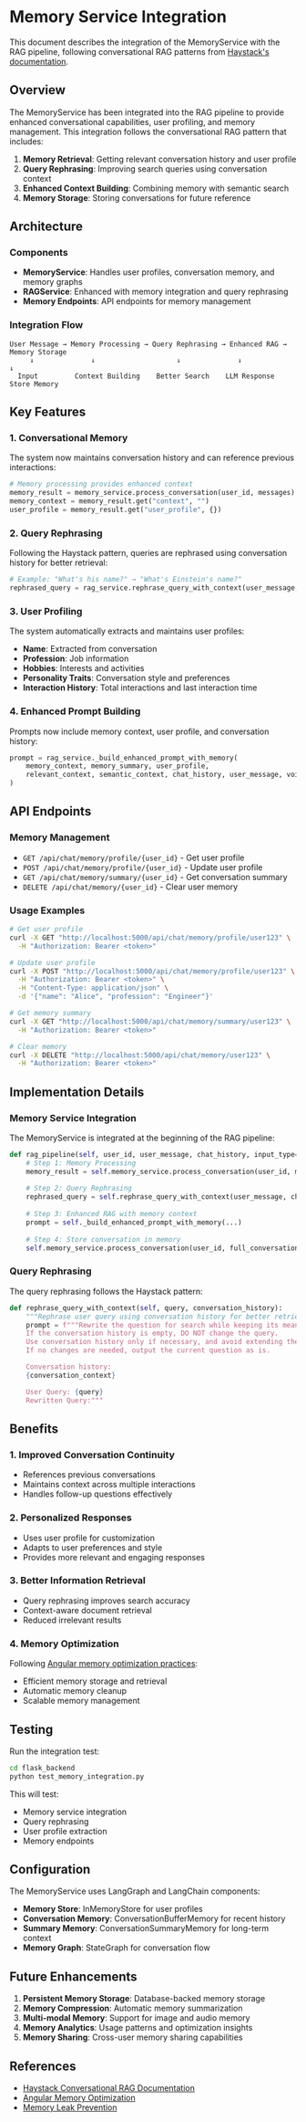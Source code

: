 # Memory Service Integration

This document describes the integration of the MemoryService with the RAG pipeline, following conversational RAG patterns from [Haystack's documentation](https://haystack.deepset.ai/cookbook/conversational_rag_using_memory).

## Overview

The MemoryService has been integrated into the RAG pipeline to provide enhanced conversational capabilities, user profiling, and memory management. This integration follows the conversational RAG pattern that includes:

1. **Memory Retrieval**: Getting relevant conversation history and user profile
2. **Query Rephrasing**: Improving search queries using conversation context
3. **Enhanced Context Building**: Combining memory with semantic search
4. **Memory Storage**: Storing conversations for future reference

## Architecture

### Components

- **MemoryService**: Handles user profiles, conversation memory, and memory graphs
- **RAGService**: Enhanced with memory integration and query rephrasing
- **Memory Endpoints**: API endpoints for memory management

### Integration Flow

```
User Message → Memory Processing → Query Rephrasing → Enhanced RAG → Memory Storage
     ↓              ↓                    ↓              ↓              ↓
  Input         Context Building    Better Search    LLM Response   Store Memory
```

## Key Features

### 1. Conversational Memory

The system now maintains conversation history and can reference previous interactions:

```python
# Memory processing provides enhanced context
memory_result = memory_service.process_conversation(user_id, messages)
memory_context = memory_result.get("context", "")
user_profile = memory_result.get("user_profile", {})
```

### 2. Query Rephrasing

Following the Haystack pattern, queries are rephrased using conversation history for better retrieval:

```python
# Example: "What's his name?" → "What's Einstein's name?"
rephrased_query = rag_service.rephrase_query_with_context(user_message, chat_history)
```

### 3. User Profiling

The system automatically extracts and maintains user profiles:

- **Name**: Extracted from conversation
- **Profession**: Job information
- **Hobbies**: Interests and activities
- **Personality Traits**: Conversation style and preferences
- **Interaction History**: Total interactions and last interaction time

### 4. Enhanced Prompt Building

Prompts now include memory context, user profile, and conversation history:

```python
prompt = rag_service._build_enhanced_prompt_with_memory(
    memory_context, memory_summary, user_profile,
    relevant_context, semantic_context, chat_history, user_message, voice_profile_prompt
)
```

## API Endpoints

### Memory Management

- `GET /api/chat/memory/profile/{user_id}` - Get user profile
- `POST /api/chat/memory/profile/{user_id}` - Update user profile
- `GET /api/chat/memory/summary/{user_id}` - Get conversation summary
- `DELETE /api/chat/memory/{user_id}` - Clear user memory

### Usage Examples

```bash
# Get user profile
curl -X GET "http://localhost:5000/api/chat/memory/profile/user123" \
  -H "Authorization: Bearer <token>"

# Update user profile
curl -X POST "http://localhost:5000/api/chat/memory/profile/user123" \
  -H "Authorization: Bearer <token>" \
  -H "Content-Type: application/json" \
  -d '{"name": "Alice", "profession": "Engineer"}'

# Get memory summary
curl -X GET "http://localhost:5000/api/chat/memory/summary/user123" \
  -H "Authorization: Bearer <token>"

# Clear memory
curl -X DELETE "http://localhost:5000/api/chat/memory/user123" \
  -H "Authorization: Bearer <token>"
```

## Implementation Details

### Memory Service Integration

The MemoryService is integrated at the beginning of the RAG pipeline:

```python
def rag_pipeline(self, user_id, user_message, chat_history, input_type="text", content=None):
    # Step 1: Memory Processing
    memory_result = self.memory_service.process_conversation(user_id, memory_messages)
    
    # Step 2: Query Rephrasing
    rephrased_query = self.rephrase_query_with_context(user_message, chat_history)
    
    # Step 3: Enhanced RAG with memory context
    prompt = self._build_enhanced_prompt_with_memory(...)
    
    # Step 4: Store conversation in memory
    self.memory_service.process_conversation(user_id, full_conversation)
```

### Query Rephrasing

The query rephrasing follows the Haystack pattern:

```python
def rephrase_query_with_context(self, query, conversation_history):
    """Rephrase user query using conversation history for better retrieval."""
    prompt = f"""Rewrite the question for search while keeping its meaning and key terms intact.
    If the conversation history is empty, DO NOT change the query.
    Use conversation history only if necessary, and avoid extending the query with your own knowledge.
    If no changes are needed, output the current question as is.

    Conversation history:
    {conversation_context}

    User Query: {query}
    Rewritten Query:"""
```

## Benefits

### 1. Improved Conversation Continuity

- References previous conversations
- Maintains context across multiple interactions
- Handles follow-up questions effectively

### 2. Personalized Responses

- Uses user profile for customization
- Adapts to user preferences and style
- Provides more relevant and engaging responses

### 3. Better Information Retrieval

- Query rephrasing improves search accuracy
- Context-aware document retrieval
- Reduced irrelevant results

### 4. Memory Optimization

Following [Angular memory optimization practices](https://angulardive.com/blog/optimizing-your-angular-app-s-memory-usage/):
- Efficient memory storage and retrieval
- Automatic memory cleanup
- Scalable memory management

## Testing

Run the integration test:

```bash
cd flask_backend
python test_memory_integration.py
```

This will test:
- Memory service integration
- Query rephrasing
- User profile extraction
- Memory endpoints

## Configuration

The MemoryService uses LangGraph and LangChain components:

- **Memory Store**: InMemoryStore for user profiles
- **Conversation Memory**: ConversationBufferMemory for recent history
- **Summary Memory**: ConversationSummaryMemory for long-term context
- **Memory Graph**: StateGraph for conversation flow

## Future Enhancements

1. **Persistent Memory Storage**: Database-backed memory storage
2. **Memory Compression**: Automatic memory summarization
3. **Multi-modal Memory**: Support for image and audio memory
4. **Memory Analytics**: Usage patterns and optimization insights
5. **Memory Sharing**: Cross-user memory sharing capabilities

## References

- [Haystack Conversational RAG Documentation](https://haystack.deepset.ai/cookbook/conversational_rag_using_memory)
- [Angular Memory Optimization](https://angulardive.com/blog/optimizing-your-angular-app-s-memory-usage/)
- [Memory Leak Prevention](https://github.com/rakia/angular-memory-leaks) 
